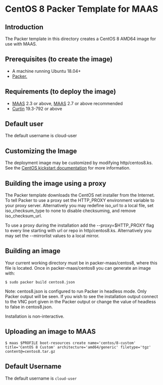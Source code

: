 # CentOS 8 Packer Template for MAAS

## Introduction
The Packer template in this directory creates a CentOS 8 AMD64 image for use
with MAAS.

## Prerequisites (to create the image)

* A machine running Ubuntu 18.04+
* [Packer.](https://www.packer.io/intro/getting-started/install.html)

## Requirements (to deploy the image)

* [MAAS](https://maas.io) 2.3 or above, [MAAS](https://maas.io) 2.7 or above recommended
* [Curtin](https://launchpad.net/curtin) 19.3-792 or above

## Default user
The default username is cloud-user

## Customizing the Image
The deployment image may be customized by modifying http/centos8.ks. See the [CentOS kickstart documentation](https://docs.centos.org/en-US/centos/install-guide/Kickstart2/) for more information.

## Building the image using a proxy
The Packer template downloads the CentOS net installer from the Internet. To
tell Packer to use a proxy set the HTTP_PROXY environment variable to your proxy
server. Alternatively you may redefine iso_url to a local file, set
iso_checksum_type to none to disable checksuming, and remove iso_checksum_url.

To use a proxy during the installation add the --proxy=$HTTP_PROXY flag to every
line starting with url or repo in http/centos8.ks. Alternatively you may set the
--mirrorlist values to a local mirror.

## Building an image
Your current working directory must be in packer-maas/centos8, where this file
is located. Once in packer-maas/centos8 you can generate an image with:

```
$ sudo packer build centos8.json
```

Note: centos8.json is configured to run Packer in headless mode. Only Packer
output will be seen. If you wish to see the installation output connect to the
VNC port given in the Packer output or change the value of headless to false in
centos8.json.

Installation is non-interactive.

## Uploading an image to MAAS
```
$ maas $PROFILE boot-resources create name='centos/8-custom' title='CentOS 8 Custom' architecture='amd64/generic' filetype='tgz' content@=centos8.tar.gz
```

## Default Username
The default username is ```cloud-user```
